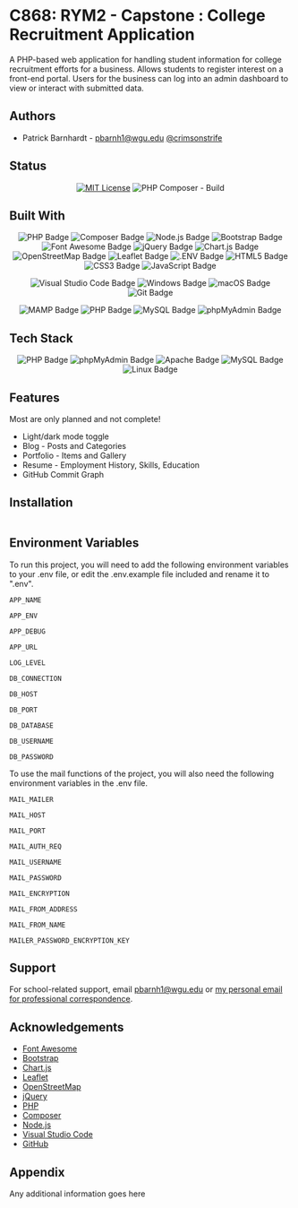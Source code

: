 
# C868: RYM2 - Capstone : College Recruitment Application

A PHP-based web application for handling student information for college recruitment efforts for a business.  Allows students to register interest on a front-end portal. Users for the business can log into an admin dashboard to view or interact with submitted data.

## Authors

- Patrick Barnhardt - [pbarnh1@wgu.edu](mailto:pbarnh1@wgu.edu) [@crimsonstrife](https://www.github.com/crimsonstrife)

## Status

<div align="center">

[![MIT License](https://img.shields.io/badge/License-MIT-green.svg)](./LICENSE)
![PHP Composer - Build](https://github.com/crimsonstrife/rym2/actions/workflows/php.yml/badge.svg)

</div>

## Built With

<div align="center">

![PHP Badge](https://img.shields.io/badge/PHP-777BB4?logo=php&logoColor=fff&style=for-the-badge)
![Composer Badge](https://img.shields.io/badge/Composer-885630?logo=composer&logoColor=fff&style=for-the-badge)
![Node.js Badge](https://img.shields.io/badge/Node.js-393?logo=nodedotjs&logoColor=fff&style=for-the-badge)
![Bootstrap Badge](https://img.shields.io/badge/Bootstrap-7952B3?logo=bootstrap&logoColor=fff&style=for-the-badge)
![Font Awesome Badge](https://img.shields.io/badge/Font%20Awesome-528DD7?logo=fontawesome&logoColor=fff&style=for-the-badge)
![jQuery Badge](https://img.shields.io/badge/jQuery-0769AD?logo=jquery&logoColor=fff&style=for-the-badge)
![Chart.js Badge](https://img.shields.io/badge/Chart.js-FF6384?logo=chartdotjs&logoColor=fff&style=for-the-badge)
![OpenStreetMap Badge](https://img.shields.io/badge/OpenStreetMap-7EBC6F?logo=openstreetmap&logoColor=fff&style=for-the-badge)
![Leaflet Badge](https://img.shields.io/badge/Leaflet-199900?logo=leaflet&logoColor=fff&style=for-the-badge)
![.ENV Badge](https://img.shields.io/badge/.ENV-ECD53F?logo=dotenv&logoColor=000&style=for-the-badge)
![HTML5 Badge](https://img.shields.io/badge/HTML5-E34F26?logo=html5&logoColor=fff&style=for-the-badge)
![CSS3 Badge](https://img.shields.io/badge/CSS3-1572B6?logo=css3&logoColor=fff&style=for-the-badge)
![JavaScript Badge](https://img.shields.io/badge/JavaScript-F7DF1E?logo=javascript&logoColor=000&style=for-the-badge)

</div>

<div align="center">

![Visual Studio Code Badge](https://img.shields.io/badge/Visual%20Studio%20Code-007ACC?logo=visualstudiocode&logoColor=fff&style=for-the-badge)
![Windows Badge](https://img.shields.io/badge/Windows-0078D4?logo=windows&logoColor=fff&style=for-the-badge)
![macOS Badge](https://img.shields.io/badge/macOS-000?logo=macos&logoColor=fff&style=for-the-badge)
![Git Badge](https://img.shields.io/badge/Git-F05032?logo=git&logoColor=fff&style=for-the-badge)

</div>

<div align="center">

![MAMP Badge](https://img.shields.io/badge/MAMP-02749C?logo=mamp&logoColor=fff&style=for-the-badge)
![PHP Badge](https://img.shields.io/badge/PHP-777BB4?logo=php&logoColor=fff&style=for-the-badge)
![MySQL Badge](https://img.shields.io/badge/MySQL-4479A1?logo=mysql&logoColor=fff&style=for-the-badge)
![phpMyAdmin Badge](https://img.shields.io/badge/phpMyAdmin-6C78AF?logo=phpmyadmin&logoColor=fff&style=for-the-badge)

</div>

## Tech Stack

<div align="center">

![PHP Badge](https://img.shields.io/badge/PHP-777BB4?logo=php&logoColor=fff&style=for-the-badge)
![phpMyAdmin Badge](https://img.shields.io/badge/phpMyAdmin-6C78AF?logo=phpmyadmin&logoColor=fff&style=for-the-badge)
![Apache Badge](https://img.shields.io/badge/Apache-D22128?logo=apache&logoColor=fff&style=for-the-badge)
![MySQL Badge](https://img.shields.io/badge/MySQL-4479A1?logo=mysql&logoColor=fff&style=for-the-badge)
![Linux Badge](https://img.shields.io/badge/Linux-FCC624?logo=linux&logoColor=000&style=for-the-badge)

</div>

## Features

Most are only planned and not complete!

- Light/dark mode toggle
- Blog - Posts and Categories
- Portfolio - Items and Gallery
- Resume - Employment History, Skills, Education
- GitHub Commit Graph

## Installation

```bash

```

## Environment Variables

To run this project, you will need to add the following environment variables to your .env file, or edit the .env.example file included and rename it to ".env".

`APP_NAME`

`APP_ENV`

`APP_DEBUG`

`APP_URL`

`LOG_LEVEL`

`DB_CONNECTION`

`DB_HOST`

`DB_PORT`

`DB_DATABASE`

`DB_USERNAME`

`DB_PASSWORD`

To use the mail functions of the project, you will also need the following environment variables in the .env file.

`MAIL_MAILER`

`MAIL_HOST`

`MAIL_PORT`

`MAIL_AUTH_REQ`

`MAIL_USERNAME`

`MAIL_PASSWORD`

`MAIL_ENCRYPTION`

`MAIL_FROM_ADDRESS`

`MAIL_FROM_NAME`

`MAILER_PASSWORD_ENCRYPTION_KEY`

## Support

For school-related support, email [pbarnh1@wgu.edu](mailto:pbarnh1@wgu.edu) or [my personal email for professional correspondence](contact@patrickbarnhardt.info).

## Acknowledgements

- [Font Awesome](https://fontawesome.com/)
- [Bootstrap](https://getbootstrap.com/)
- [Chart.js](https://www.chartjs.org/)
- [Leaflet](https://leafletjs.com/)
- [OpenStreetMap](https://www.openstreetmap.org/)
- [jQuery](https://jquery.com/)
- [PHP](https://www.php.net/)
- [Composer](https://getcomposer.org/)
- [Node.js](https://nodejs.org/en/)
- [Visual Studio Code](https://code.visualstudio.com/)
- [GitHub](https://www.github.com/)

## Appendix

Any additional information goes here
